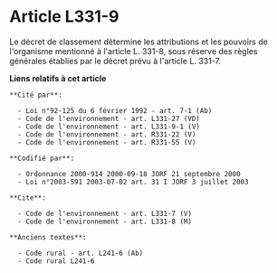 # Article L331-9

Le décret de classement détermine les attributions et les pouvoirs de l'organisme mentionné à l'article L. 331-8, sous
réserve des règles générales établies par le décret prévu à l'article L. 331-7.

**Liens relatifs à cet article**

	**Cité par**:

	  - Loi n°92-125 du 6 février 1992 - art. 7-1 (Ab)
	  - Code de l'environnement - art. L331-27 (VD)
	  - Code de l'environnement - art. L331-9-1 (V)
	  - Code de l'environnement - art. R331-22 (V)
	  - Code de l'environnement - art. R331-55 (V)

	**Codifié par**:

	  - Ordonnance 2000-914 2000-09-18 JORF 21 septembre 2000
	  - Loi n°2003-591 2003-07-02 art. 31 I JORF 3 juillet 2003

	**Cite**:

	  - Code de l'environnement - art. L331-7 (V)
	  - Code de l'environnement - art. L331-8 (M)

	**Anciens textes**:

	  - Code rural - art. L241-6 (Ab)
	  - Code rural L241-6
